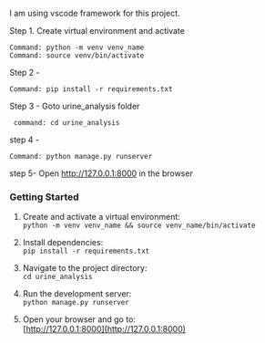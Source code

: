 I am using vscode framework for this project.

Step 1. Create virtual environment and activate

	Command: python -m venv venv_name 
 	Command: source venv/bin/activate
 

Step 2 - 
	
 	Command: pip install -r requirements.txt

Step 3 - Goto urine_analysis folder 

	 command: cd urine_analysis

step 4 - 

	Command: python manage.py runserver
 step 5- 
        Open http://127.0.0.1:8000 in the browser


### Getting Started

1. Create and activate a virtual environment:  
   `python -m venv venv_name && source venv_name/bin/activate`

2. Install dependencies:  
   `pip install -r requirements.txt`

3. Navigate to the project directory:  
   `cd urine_analysis`

4. Run the development server:  
   `python manage.py runserver`

5. Open your browser and go to:  
   [http://127.0.0.1:8000](http://127.0.0.1:8000)
